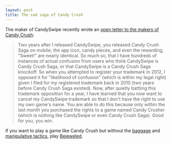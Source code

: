 ```yaml
---
layout: post
title: The sad saga of Candy Crush
---
```

The maker of CandySwipe recently wrote an [open letter to the makers of Candy Crush](http://candyswipe.com/king.html):

>Two years after I released CandySwipe, you released Candy Crush Saga on mobile; the app icon, candy pieces, and even the rewarding, "Sweet!" are nearly identical. So much so, that I have hundreds of instances of actual confusion from users who think CandySwipe is Candy Crush Saga, or that CandySwipe is a Candy Crush Saga knockoff. So when you attempted to register your trademark in 2012, I opposed it for "likelihood of confusion" (which is within my legal right) given I filed for my registered trademark back in 2010 (two years before Candy Crush Saga existed). Now, after quietly battling this trademark opposition for a year, I have learned that you now want to cancel my CandySwipe trademark so that I don't have the right to use my own game's name. You are able to do this because only within the last month you purchased the rights to a game named Candy Crusher (which is nothing like CandySwipe or even Candy Crush Saga). Good for you, you win.

If you want to play a game like Candy Crush but without the [baggage](http://kotaku.com/candy-crush-saga-makers-go-after-the-banner-saga-for-1506188958) and [manipulative tactics](http://www.gamasutra.com/blogs/RaminShokrizade/20130626/194933/The_Top_F2P_Monetization_Tricks.php), play  [Bejeweled](https://itunes.apple.com/us/app/bejeweled/id479536744?mt=8&at=11l5Li).